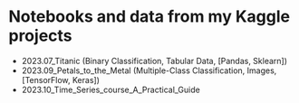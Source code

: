 # Notebooks and data from my Kaggle projects
- 2023.07_Titanic (Binary Classification, Tabular Data, [Pandas, Sklearn])
- 2023.09_Petals_to_the_Metal (Multiple-Class Classification, Images, [TensorFlow, Keras])
- 2023.10_Time_Series_course_A_Practical_Guide
